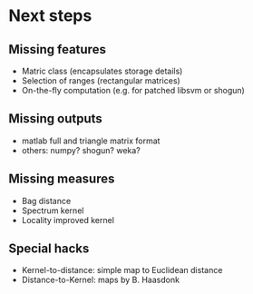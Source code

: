 
# Next steps

## Missing features

+ Matric class (encapsulates storage details)
+ Selection of ranges (rectangular matrices)
+ On-the-fly computation (e.g. for patched libsvm or shogun)

## Missing outputs

+ matlab full and triangle matrix format
+ others: numpy? shogun? weka?

## Missing measures

+ Bag distance
+ Spectrum kernel
+ Locality improved kernel

## Special hacks

+ Kernel-to-distance: simple map to Euclidean distance
+ Distance-to-Kernel: maps by B. Haasdonk 
